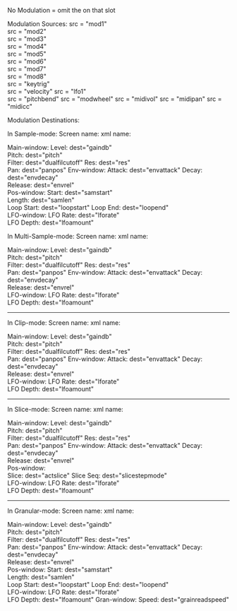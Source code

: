 No Modulation = omit the <modsource/> on that slot

Modulation Sources:
src = "mod1"     
src = "mod2"     
src = "mod3"     
src = "mod4"     
src = "mod5"     
src = "mod6"     
src = "mod7"     
src = "mod8"     
src = "keytrig"  
src = "velocity" 
src = "lfo1"     
src = "pitchbend"
src = "modwheel"
src = "midivol" 
src = "midipan" 
src = "midicc"  

Modulation Destinations:

In Sample-mode:
Screen name:		xml name:				

Main-window:
	Level:   		dest="gaindb"       
	Pitch:		dest="pitch"        
	Filter: 		dest="dualfilcutoff"
	Res:     		dest="res"             
	Pan:     		dest="panpos"
Env-window:
	Attack:		dest="envattack" 
	Decay:		dest="envdecay"  
	Release:		dest="envrel"    
Pos-window:
	Start:		dest="samstart" 	
	Length:		dest="samlen"   
	Loop Start:	dest="loopstart"
	Loop End:		dest="loopend"  
LFO-window:
	LFO Rate:		dest="lforate"  
	LFO Depth:	dest="lfoamount"

   
In Multi-Sample-mode:
Screen name:		xml name:

Main-window:
	Level:   		dest="gaindb"       
	Pitch:		dest="pitch"        
	Filter: 		dest="dualfilcutoff"
	Res:     		dest="res"             
	Pan:     		dest="panpos"
Env-window:
	Attack:		dest="envattack" 
	Decay:		dest="envdecay"  
	Release:		dest="envrel"    
LFO-window:
	LFO Rate:		dest="lforate"  
	LFO Depth:	dest="lfoamount"
____________________________________

In Clip-mode:
Screen name:		xml name:

Main-window:
	Level:   		dest="gaindb"       
	Pitch:		dest="pitch"        
	Filter: 		dest="dualfilcutoff"
	Res:     		dest="res"             
	Pan:     		dest="panpos"
Env-window:
	Attack:		dest="envattack" 
	Decay:		dest="envdecay"  
	Release:		dest="envrel"    
LFO-window:
	LFO Rate:		dest="lforate"  
	LFO Depth:	dest="lfoamount"
____________________________________

In Slice-mode:
Screen name:		xml name:

Main-window:
	Level:   		dest="gaindb"       
	Pitch:		dest="pitch"        
	Filter: 		dest="dualfilcutoff"
	Res:     		dest="res"             
	Pan:     		dest="panpos"
Env-window:
	Attack:		dest="envattack" 
	Decay:		dest="envdecay"  
	Release:		dest="envrel"    
Pos-window:		
	Slice:		dest="actslice"
	Slice Seq:	dest="slicestepmode"  
LFO-window:
	LFO Rate:		dest="lforate"  
	LFO Depth:	dest="lfoamount"


____________________________________

In Granular-mode:
Screen name:		xml name:

Main-window:
	Level:   		dest="gaindb"       
	Pitch:		dest="pitch"        
	Filter: 		dest="dualfilcutoff"
	Res:     		dest="res"             
	Pan:     		dest="panpos"
Env-window:
	Attack:		dest="envattack" 
	Decay:		dest="envdecay"  
	Release:		dest="envrel"    
Pos-window:
	Start:		dest="samstart" 	
	Length:		dest="samlen"   
	Loop Start:	dest="loopstart"
	Loop End:		dest="loopend"  
LFO-window:
	LFO Rate:		dest="lforate"  
	LFO Depth:	dest="lfoamount"
Gran-window:
	Speed:		dest="grainreadspeed"
